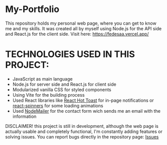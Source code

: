# My-Portfolio
This repository holds my personal web page, where you can get to know me and my skills.
It was created all by myself using Node.js for the API side and React.js for the client side.
Visit here: https://fedesaa.vercel.app/

# TECHNOLOGIES USED IN THIS PROJECT:
  * JavaScript as main language
  * Node.js for server side and React.js for client side
  * Modularized vanilla CSS for styled components
  * Using Vite for the building process
  * Used React libraries like [React Hot Toast](https://react-hot-toast.com/) for in-page notifications or [react-spinners](https://www.npmjs.com/package/react-spinners) for some loading animations
  * Used [NodeMailer](https://nodemailer.com/) for the contact form wich sends me an email with the information

DISCLAIMER! this project is still in development, although the web page is actually usable and completely functional, I'm constantly adding features or solving issues.
You can report bugs directly in the repository page: [Issues](https://github.com/saja04/my-portfolio/issues) 



